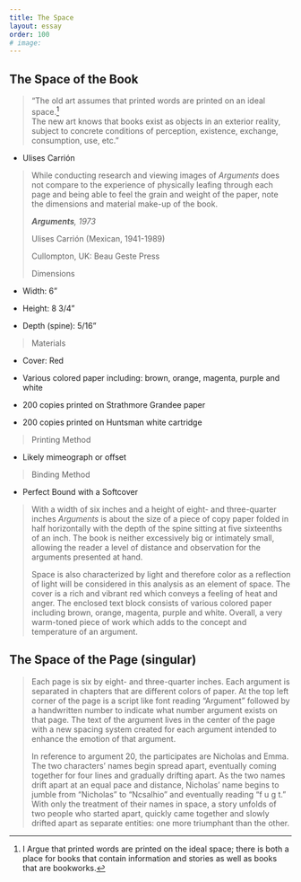 ```yaml
---
title: The Space
layout: essay
order: 100
# image:
---
```

##  The Space of the Book 

> “The old art assumes that printed words are printed on an ideal space.[^1]\
> The new art knows that books exist as objects in an exterior reality, subject to concrete conditions of perception, existence, exchange, consumption, use, etc.”

-   Ulises Carrión

> While conducting research and viewing images of *Arguments* does not compare to the experience of physically leafing through each page and being able to feel the grain and weight of the paper, note the dimensions and material make-up of the book.
>
> ***Arguments**, 1973*
>
> Ulises Carrión (Mexican, 1941-1989)
>
> Cullompton, UK: Beau Geste Press
>
> Dimensions

-   Width: 6”

-   Height: 8 3/4”

-   Depth (spine): 5/16”

> Materials

-   Cover: Red

-   Various colored paper including: brown, orange, magenta, purple and white

-   200 copies printed on Strathmore Grandee paper

-   200 copies printed on Huntsman white cartridge

> Printing Method

-   Likely mimeograph or offset

> Binding Method

-   Perfect Bound with a Softcover

> With a width of six inches and a height of eight- and three-quarter inches *Arguments* is about the size of a piece of copy paper folded in half horizontally with the depth of the spine sitting at five sixteenths of an inch. The book is neither excessively big or intimately small, allowing the reader a level of distance and observation for the arguments presented at hand.
>
> Space is also characterized by light and therefore color as a reflection of light will be considered in this analysis as an element of space. The cover is a rich and vibrant red which conveys a feeling of heat and anger. The enclosed text block consists of various colored paper including brown, orange, magenta, purple and white. Overall, a very warm-toned piece of work which adds to the concept and temperature of an argument.

##  The Space of the Page (singular)

> Each page is six by eight- and three-quarter inches. Each argument is separated in chapters that are different colors of paper. At the top left corner of the page is a script like font reading “Argument” followed by a handwritten number to indicate what number argument exists on that page. The text of the argument lives in the center of the page with a new spacing system created for each argument intended to enhance the emotion of that argument.
>
> In reference to argument 20, the participates are Nicholas and Emma. The two characters’ names begin spread apart, eventually coming together for four lines and gradually drifting apart. As the two names drift apart at an equal pace and distance, Nicholas’ name begins to jumble from “Nicholas” to “Ncsalhio” and eventually reading “f u g t.” With only the treatment of their names in space, a story unfolds of two people who started apart, quickly came together and slowly drifted apart as separate entities: one more triumphant than the other.

[^1]: I Argue that printed words are printed on the ideal space; there is both a place for books that contain information and stories as well as books that are bookworks.
